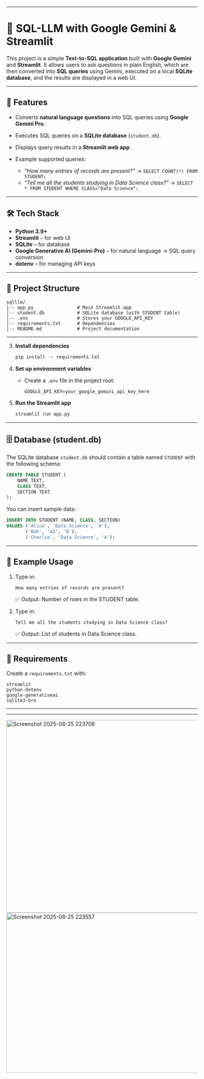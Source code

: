 

---

# 🧠 SQL-LLM with Google Gemini & Streamlit

This project is a simple **Text-to-SQL application** built with **Google Gemini** and **Streamlit**. It allows users to ask questions in plain English, which are then converted into **SQL queries** using Gemini, executed on a local **SQLite database**, and the results are displayed in a web UI.

---

## 🚀 Features

* Converts **natural language questions** into SQL queries using **Google Gemini Pro**.
* Executes SQL queries on a **SQLite database** (`student.db`).
* Displays query results in a **Streamlit web app**.
* Example supported queries:

  * *"How many entries of records are present?"* → `SELECT COUNT(*) FROM STUDENT;`
  * *"Tell me all the students studying in Data Science class?"* → `SELECT * FROM STUDENT WHERE CLASS="Data Science";`

---

## 🛠️ Tech Stack

* **Python 3.9+**
* **Streamlit** – for web UI
* **SQLite** – for database
* **Google Generative AI (Gemini-Pro)** – for natural language → SQL query conversion
* **dotenv** – for managing API keys

---

## 📂 Project Structure

```
sqlllm/
│-- app.py                # Main Streamlit app
│-- student.db            # SQLite database (with STUDENT table)
│-- .env                  # Stores your GOOGLE_API_KEY
│-- requirements.txt      # Dependencies
│-- README.md             # Project documentation
```

---


3. **Install dependencies**

   ```bash
   pip install -r requirements.txt
   ```

4. **Set up environment variables**

   * Create a `.env` file in the project root:

     ```
     GOOGLE_API_KEY=your_google_gemini_api_key_here
     ```

5. **Run the Streamlit app**

   ```bash
   streamlit run app.py
   ```


---

## 🗄️ Database (student.db)

The SQLite database `student.db` should contain a table named `STUDENT` with the following schema:

```sql
CREATE TABLE STUDENT (
    NAME TEXT,
    CLASS TEXT,
    SECTION TEXT
);
```

You can insert sample data:

```sql
INSERT INTO STUDENT (NAME, CLASS, SECTION) 
VALUES ('Alice', 'Data Science', 'A'),
       ('Bob', 'AI', 'B'),
       ('Charlie', 'Data Science', 'A');
```

---

## 📌 Example Usage

1. Type in:

   ```
   How many entries of records are present?
   ```

   ✅ Output: Number of rows in the STUDENT table.

2. Type in:

   ```
   Tell me all the students studying in Data Science class?
   ```

   ✅ Output: List of students in Data Science class.

---

## 📜 Requirements

Create a `requirements.txt` with:

```
streamlit
python-dotenv
google-generativeai
sqlite3-bro
```

---


---

<img width="759" height="507" alt="Screenshot 2025-08-25 223708" src="https://github.com/user-attachments/assets/417f5076-a950-4496-be1b-a13cfc4d6246" />
<img width="774" height="421" alt="Screenshot 2025-08-25 223557" src="https://github.com/user-attachments/assets/395109f4-3ea4-4546-a1b0-c621054b86eb" />

